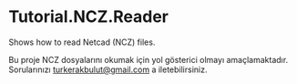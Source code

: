 # Tutorial.NCZ.Reader
Shows how to read Netcad (NCZ) files.

Bu proje NCZ dosyalarını okumak için yol gösterici olmayı amaçlamaktadır. Sorularınızı turkerakbulut@gmail.com a iletebilirsiniz.

